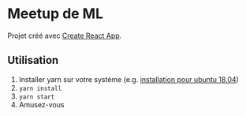 # Meetup de ML

Projet créé avec [Create React App](https://github.com/facebook/create-react-app).

## Utilisation

1. Installer yarn sur votre système (e.g. [installation pour ubuntu 18.04](https://www.hostinger.com/tutorials/how-to-install-yarn-on-ubuntu/))
2. `yarn install`
3. `yarn start`
4. Amusez-vous
